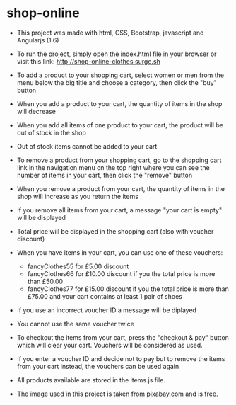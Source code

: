 # shop-online

* This project was made with html, CSS, Bootstrap, javascript and Angularjs (1.6)

* To run the project, simply open the index.html file in your browser or visit this link: http://shop-online-clothes.surge.sh

* To add a product to your shopping cart, select women or men from the menu below the big title and choose a category, then click the "buy" button
* When you add a product to your cart, the quantity of items in the shop will decrease
* When you add all items of one product to your cart, the product will be out of stock in the shop
* Out of stock items cannot be added to your cart
* To remove a product from your shopping cart, go to the shopping cart link in the navigation menu on the top right where you can see the number of items in your cart, then click the "remove" button
* When you remove a product from your cart, the quantity of items in the shop will increase as you return the items
* If you remove all items from your cart, a message "your cart is empty" will be displayed
* Total price will be displayed in the shopping cart (also with voucher discount)
* When you have items in your cart, you can use one of these vouchers: 

    - fancyClothes55 for £5.00 discount
    - fancyClothes66 for £10.00 discount if you the total price is more than £50.00
    - fancyClothes77 for £15.00 discount if you the total price is more than £75.00 and your cart contains at least 1 pair of shoes

* If you use an incorrect voucher ID a message will be diplayed
* You cannot use the same voucher twice
* To checkout the items from your cart, press the "checkout & pay" button which will clear your cart. Vouchers will be considered as used.
* If you enter a voucher ID and decide not to pay but to remove the items from your cart instead, the vouchers can be used again


* All products available are stored in the items.js file.


* The image used in this project is taken from pixabay.com and is free.

